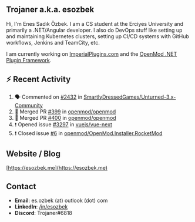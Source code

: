 ##  Trojaner a.k.a. esozbek
Hi, I'm Enes Sadık Özbek. I am a CS student at the Erciyes University and primarily a .NET/Angular developer. I also do DevOps stuff like setting up and maintaining Kubernetes clusters, setting up CI/CD systems with GitHub workflows, Jenkins and TeamCity, etc.

I am currently working on [ImperialPlugins.com](https://imperialplugins.com) and the [OpenMod .NET Plugin Framework](https://github.com/openmod/openmod). 

## :zap: Recent Activity

<!--START_SECTION:activity-->
1. 🗣 Commented on [#2432](https://github.com/SmartlyDressedGames/Unturned-3.x-Community/issues/2432) in [SmartlyDressedGames/Unturned-3.x-Community](https://github.com/SmartlyDressedGames/Unturned-3.x-Community)
2. 🎉 Merged PR [#399](https://github.com/openmod/openmod/pull/399) in [openmod/openmod](https://github.com/openmod/openmod)
3. 🎉 Merged PR [#400](https://github.com/openmod/openmod/pull/400) in [openmod/openmod](https://github.com/openmod/openmod)
4. ❗️ Opened issue [#3297](https://github.com/vuejs/vue-next/issues/3297) in [vuejs/vue-next](https://github.com/vuejs/vue-next)
5. ❗️ Closed issue [#6](https://github.com/openmod/OpenMod.Installer.RocketMod/issues/6) in [openmod/OpenMod.Installer.RocketMod](https://github.com/openmod/OpenMod.Installer.RocketMod)
<!--END_SECTION:activity-->

## Website / Blog
[https://esozbek.me](https://esozbek.me)

## Contact
- **Email**: es.ozbek (at) outlook (dot) com
- **LinkedIn**: [/in/esozbek](https://linkedin.com/in/esozbek)
- **Discord**: Trojaner#6818
